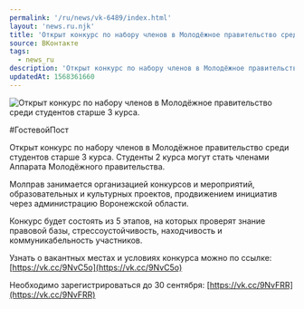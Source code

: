 ```yaml
---
permalink: '/ru/news/vk-6489/index.html'
layout: 'news.ru.njk'
title: 'Открыт конкурс по набору членов в Молодёжное правительство среди студентов старше 3 курса.'
source: ВКонтакте
tags:
  - news_ru
description: 'Открыт конкурс по набору членов в Молодёжное правительство среди студентов старше 3 курса.'
updatedAt: 1568361660
---
```

![Открыт конкурс по набору членов в Молодёжное правительство среди студентов старше 3 курса.](https://sun9-5.userapi.com/impf/c851224/v851224749/1c9cd3/ekfcsM8EtQA.jpg?size=1200x801&quality=96&proxy=1&sign=6a8003f22859222326757950ac34901b&c_uniq_tag=nY3rUXKH0UeB-HLc-kxDkGScWaGQ9h7xVog9rvHknLw&type=album)

#ГостевойПост

Открыт конкурс по набору членов в Молодёжное правительство среди студентов старше 3 курса. Студенты 2 курса могут стать членами Аппарата Молодёжного правительства.

Молправ занимается организацией конкурсов и мероприятий, образовательных и культурных проектов, продвижением инициатив через администрацию Воронежской области.

Конкурс будет состоять из 5 этапов, на которых проверят знание правовой базы, стрессоустойчивость, находчивость и коммуникабельность участников.

Узнать о вакантных местах и условиях конкурса можно по ссылке: [https://vk.cc/9NvC5o](https://vk.cc/9NvC5o)

Необходимо зарегистрироваться до 30 сентября: [https://vk.cc/9NvFRR](https://vk.cc/9NvFRR)
